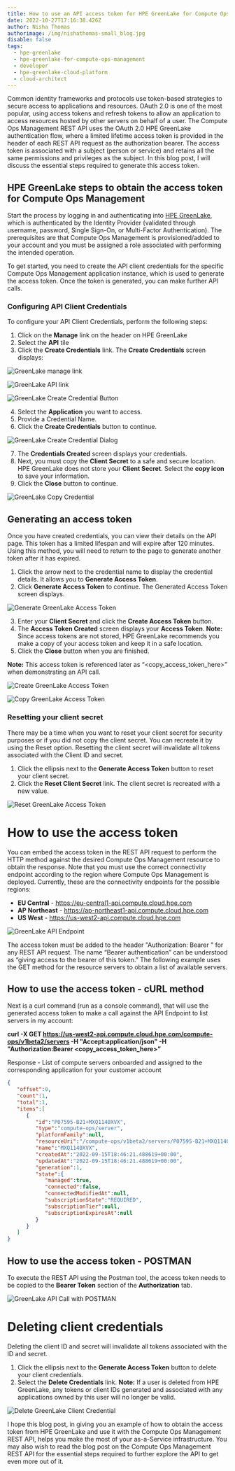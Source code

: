 ```yaml
---
title: How to use an API access token for HPE GreenLake for Compute Ops Management
date: 2022-10-27T17:16:38.426Z
author: Nisha Thomas
authorimage: /img/nishathomas-small_blog.jpg
disable: false
tags:
  - hpe-greenlake
  - hpe-greenlake-for-compute-ops-management
  - developer
  - hpe-greenlake-cloud-platform
  - cloud-architect
---
```

Common identity frameworks and protocols use token-based strategies to secure access to applications and resources. OAuth 2.0 is one of the most popular, using access tokens and refresh tokens to allow an application to access resources hosted by other servers on behalf of a user. The Compute Ops Management REST API uses the OAuth 2.0 HPE GreenLake authentication flow, where a limited lifetime access token is provided in the header of each REST API request as the authorization bearer. The access token is associated with a subject (person or service) and retains all the same permissions and privileges as the subject. In this blog post, I will discuss the essential steps required to generate this access token.

## HPE GreenLake steps to obtain the access token for Compute Ops Management

Start the process by logging in and authenticating into [HPE GreenLake](https://console.greenlake.hpe.com/), which is authenticated by the Identity Provider (validated through username, password, Single Sign-On, or Multi-Factor Authentication). 
The prerequisites are that Compute Ops Management is provisioned/added to your account and you must be assigned a role associated with performing the intended operation.

To get started, you need to create the API client credentials for the specific Compute Ops Management application instance, which is used to generate the access token. Once the token is generated, you can make further API calls.

### Configuring API Client Credentials

To configure your API Client Credentials, perform the following steps:

1. Click on the **Manage** link on the header on HPE GreenLake
2. Select the **API** tile
3. Click the **Create Credentials** link. The **Create Credentials** screen displays:

![GreenLake manage link](/img/glcp_manage.png "GreenLake manage link")

![GreenLake API link](/img/glcp_api.png "GreenLake API link")

![GreenLake Create Credential Button](/img/glcp_create_cred.png "GreenLake Create Credential Button")

4. Select the **Application** you want to access. 
5. Provide a Credential Name.
6. Click the **Create Credentials** button to continue. 

![GreenLake Create Credential Dialog](/img/glcp_create_cred_dialog.png "GreenLake Create Credential Dialog")

7. The **Credentials Created** screen displays your credentials. 
8. Next, you must copy the **Client Secret** to a safe and secure location. HPE GreenLake does not store your **Client Secret**. Select the **copy icon** to save your information. 
9. Click the **Close** button to continue. 

![GreenLake Copy Credential](/img/glcp_create_cred_copy.png "GreenLake Copy Credential")

## Generating an access token

Once you have created credentials, you can view their details on the API page.  This token has a limited lifespan and will expire after 120 minutes.  Using this method, you will need to return to the page to generate another token after it has expired.

1. Click the arrow next to the credential name to display the credential details. It allows you to **Generate Access Token**.
2. Click **Generate Access Token** to continue. The Generated Access Token screen displays.

![Generate GreenLake  Access Token](/img/glcp_generate_token.png "Generate GreenLake Access Token")

3. Enter your **Client Secret** and click the **Create Access Token** button.
4. The **Access Token Created** screen displays your **Access Token**.
   **Note:** Since access tokens are not stored, HPE GreenLake recommends you make a copy of your access token and keep it in a safe location. 
5. Click the **Close** button when you are finished.

**Note:** This access token is referenced later as “<copy_access_token_here>” when demonstrating an API call.

![Create GreenLake Access Token](/img/glcp_create_access_token.png "Create GreenLake Access Token")

![Copy GreenLake Access Token](/img/glcp_copy_token.png "Copy GreenLake Access Token")

### Resetting your client secret

There may be a time when you want to reset your client secret for security purposes or if you did not copy the client secret. You can recreate it by using the Reset option. Resetting the client secret will invalidate all tokens associated with the Client ID and secret. 

1. Click the ellipsis next to the **Generate Access Token** button to reset your client secret.
2. Click the **Reset Client Secret** link. The client secret is recreated with a new value.

![Reset GreenLake Access Token](/img/glcp_reset_token.png "Reset GreenLake Access Token")

# How to use the access token

You can embed the access token in the REST API request to perform the HTTP method against the desired Compute Ops Management resource to obtain the response. Note that you must use the correct connectivity endpoint according to the region where Compute Ops Management is deployed. Currently, these are the connectivity endpoints for the possible regions:

* **EU Central** - <https://eu-central1-api.compute.cloud.hpe.com>
* **AP Northeast** - <https://ap-northeast1-api.compute.cloud.hpe.com>
* **US West** - <https://us-west2-api.compute.cloud.hpe.com>

![GreenLake API Endpoint](/img/glcp_endpoint.png "GreenLake API Endpoint")

The access token must be added to the header "Authorization: Bearer " for any REST API request.  The name “Bearer authentication” can be understood as “giving access to the bearer of this token.”  The following example uses the GET method for the resource servers to obtain a list of available servers.

## How to use the access token - cURL method

Next is a curl command (run as a console command), that will use the generated access token to make a call against the API Endpoint to list servers in my account:

**curl -X GET https://us-west2-api.compute.cloud.hpe.com/compute-ops/v1beta2/servers -H "Accept:application/json" -H "Authorization:Bearer <copy_access_token_here>”**

Response - List of compute servers onboarded and assigned to the corresponding application for your customer account

```json
{
   "offset":0,
   "count":1,
   "total":1,
   "items":[
      {
         "id":"P07595-B21+MXQ1140XVX",
         "type":"compute-ops/server",
         "platformFamily":null,
         "resourceUri":"/compute-ops/v1beta2/servers/P07595-B21+MXQ1140XVX",
         "name":"MXQ1140XVX",
         "createdAt":"2022-09-15T18:46:21.488619+00:00",
         "updatedAt":"2022-09-15T18:46:21.488619+00:00",
         "generation":1,
         "state":{
            "managed":true,
            "connected":false,
            "connectedModifiedAt":null,
            "subscriptionState":"REQUIRED",
            "subscriptionTier":null,
            "subscriptionExpiresAt":null
         }
      }
   ]
}
```

## How to use the access token - POSTMAN

To execute the REST API using the Postman tool, the access token needs to be copied to the **Bearer Token** section of the **Authorization** tab.

![GreenLake API Call with POSTMAN](/img/glcp_postman.png "GreenLake API Call with POSTMAN")

# Deleting client credentials

Deleting the client ID and secret will invalidate all tokens associated with the ID and secret.

1. Click the ellipsis next to the **Generate Access Token** button to delete your client credentials. 
2. Select the **Delete Credentials** link. 
   **Note:** If a user is deleted from HPE GreenLake, any tokens or client IDs generated and associated with any applications owned by this user will no longer be valid.

![Delete GreenLake Client Credential](/img/glcp_delete_cred.png "Delete GreenLake Client Credential")

I hope this blog post, in giving you an example of how to obtain the access token from HPE GreenLake and use it with the Compute Ops Management REST API, helps you make the most of your as-a-Service infrastructure. You may also wish to read the blog post on the Compute Ops Management REST API for the essential steps required to further explore the API to get even more out of it.
